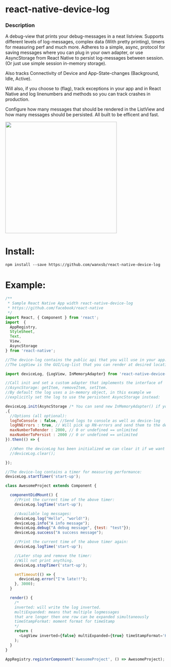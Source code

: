 # react-native-device-log

### Description
A debug-view that prints your debug-messages in a neat listview.
Supports different levels of log-messages, complex data (With pretty printing), timers for measuring perf and much more.
Adheres to a simple, async, protocol for saving messages where you can plug in your own adapter, or
use AsyncStorage from React Native to persist log-messages between session. (Or just use simple session in-memory storage).

Also tracks Connectivity of Device and App-State-changes (Background, Idle, Active).

Will also, if you choose to (flag), track exceptions in your app and in React Native and log linenumbers and methods
so you can track crashes in production.

Configure how many messages that should be rendered in the ListView and how many messages should be persisted.
All built to be efficent and fast.

<a href="https://dl.dropboxusercontent.com/u/12645300/Screenshots/react-native-device-log.gif"><img src="https://dl.dropboxusercontent.com/u/12645300/Screenshots/react-native-device-log.gif" width="350"></a>


# Install:
```
npm install --save https://github.com/wanxsb/react-native-device-log
```
# Example:
```js
/**
 * Sample React Native App width react-native-device-log
 * https://github.com/facebook/react-native
 */
import React, { Component } from 'react';
import  {
  AppRegistry,
  StyleSheet,
  Text,
  View,
  AsyncStorage
} from 'react-native';

//The device-log contains the public api that you will use in your app.
//The LogView is the GUI/Log-list that you can render at desired location //in your app:

import deviceLog, {LogView, InMemoryAdapter} from 'react-native-device-log';

//Call init and set a custom adapter that implements the interface of
//AsyncStorage: getItem, removeItem, setItem.
//By default the log uses a in-memory object, in this example we
//explicitly set the log to use the persistent AsyncStorage instead:

deviceLog.init(AsyncStorage /* You can send new InMemoryAdapter() if you do not want to persist here*/
,{
  //Options (all optional):
  logToConsole : false, //Send logs to console as well as device-log
  logRNErrors : true, // Will pick up RN-errors and send them to the device log
  maxNumberToRender : 2000, // 0 or undefined == unlimited
  maxNumberToPersist : 2000 // 0 or undefined == unlimited
}).then(() => {

  //When the deviceLog has been initialized we can clear it if we want to:
  //deviceLog.clear();

});

//The device-log contains a timer for measuring performance:
deviceLog.startTimer('start-up');

class AwesomeProject extends Component {

  componentDidMount() {
    //Print the current time of the above timer:
    deviceLog.logTime('start-up');

    //Available log messages:
    deviceLog.log("Hello", "world!");
    deviceLog.info("A info message");
    deviceLog.debug("A debug message", {test: "test"});
    deviceLog.success("A success message");

    //Print the current time of the above timer again:
    deviceLog.logTime('start-up');

    //Later stop and remove the timer:
    //Will not print anything.
    deviceLog.stopTimer('start-up');

    setTimeout(() => {
      deviceLog.error("I'm late!!");
    }, 3000);
  }

  render() {
    /*
    inverted: will write the log inverted.
    multiExpanded: means that multiple logmessages
    that are longer then one row can be expanded simultaneously
    timeStampFormat: moment format for timeStamp
    */
    return (
      <LogView inverted={false} multiExpanded={true} timeStampFormat='HH:mm:ss'></LogView>
    );
  }
}

AppRegistry.registerComponent('AwesomeProject', () => AwesomeProject);
```
